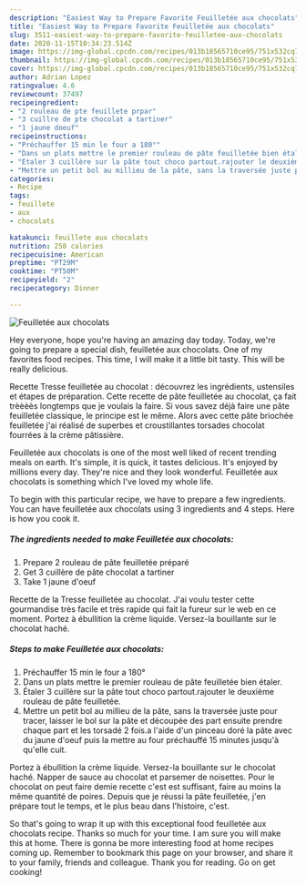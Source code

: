 ```yaml
---
description: "Easiest Way to Prepare Favorite Feuilletée aux chocolats"
title: "Easiest Way to Prepare Favorite Feuilletée aux chocolats"
slug: 3511-easiest-way-to-prepare-favorite-feuilletee-aux-chocolats
date: 2020-11-15T10:34:23.514Z
image: https://img-global.cpcdn.com/recipes/013b18565710ce95/751x532cq70/feuilletee-aux-chocolats-photo-principale-de-la-recette.jpg
thumbnail: https://img-global.cpcdn.com/recipes/013b18565710ce95/751x532cq70/feuilletee-aux-chocolats-photo-principale-de-la-recette.jpg
cover: https://img-global.cpcdn.com/recipes/013b18565710ce95/751x532cq70/feuilletee-aux-chocolats-photo-principale-de-la-recette.jpg
author: Adrian Lopez
ratingvalue: 4.6
reviewcount: 37497
recipeingredient:
- "2 rouleau de pte feuillete prpar"
- "3 cuillre de pte chocolat a tartiner"
- "1 jaune doeuf"
recipeinstructions:
- "Préchauffer 15 min le four a 180°"
- "Dans un plats mettre le premier rouleau de pâte feuilletée bien étaler."
- "Étaler 3 cuillère sur la pâte tout choco partout.rajouter le deuxième rouleau de pâte feuilletée."
- "Mettre un petit bol au millieu de la pâte, sans la traversée juste pour tracer, laisser le bol sur la pâte et découpée des part ensuite prendre chaque part et les torsadé 2 fois.a l&#39;aide d&#39;un pinceau doré la pâte avec du jaune d&#39;oeuf puis la mettre au four préchauffé 15 minutes jusqu&#39;à qu&#39;elle cuit."
categories:
- Recipe
tags:
- feuillete
- aux
- chocolats

katakunci: feuillete aux chocolats 
nutrition: 258 calories
recipecuisine: American
preptime: "PT29M"
cooktime: "PT50M"
recipeyield: "2"
recipecategory: Dinner

---
```



![Feuilletée aux chocolats](https://img-global.cpcdn.com/recipes/013b18565710ce95/751x532cq70/feuilletee-aux-chocolats-photo-principale-de-la-recette.jpg)

Hey everyone, hope you're having an amazing day today. Today, we're going to prepare a special dish, feuilletée aux chocolats. One of my favorites food recipes. This time, I will make it a little bit tasty. This will be really delicious.

Recette Tresse feuilletée au chocolat : découvrez les ingrédients, ustensiles et étapes de préparation. Cette recette de pâte feuilletée au chocolat, ça fait trèèèès longtemps que je voulais la faire. Si vous savez déjà faire une pâte feuilletée classique, le principe est le même. Alors avec cette pâte briochée feuilletée j&#39;ai réalisé de superbes et croustillantes torsades chocolat fourrées à la crème pâtissière.

Feuilletée aux chocolats is one of the most well liked of recent trending meals on earth. It's simple, it is quick, it tastes delicious. It's enjoyed by millions every day. They're nice and they look wonderful. Feuilletée aux chocolats is something which I've loved my whole life.


To begin with this particular recipe, we have to prepare a few ingredients. You can have feuilletée aux chocolats using 3 ingredients and 4 steps. Here is how you cook it.

<!--inarticleads1-->

##### The ingredients needed to make Feuilletée aux chocolats:

1. Prepare 2 rouleau de pâte feuilletée préparé
1. Get 3 cuillère de pâte chocolat a tartiner
1. Take 1 jaune d&#39;oeuf


Recette de la Tresse feuilletée au chocolat. J&#39;ai voulu tester cette gourmandise très facile et très rapide qui fait la fureur sur le web en ce moment. Portez à ébullition la crème liquide. Versez-la bouillante sur le chocolat haché. 

<!--inarticleads2-->

##### Steps to make Feuilletée aux chocolats:

1. Préchauffer 15 min le four a 180°
1. Dans un plats mettre le premier rouleau de pâte feuilletée bien étaler.
1. Étaler 3 cuillère sur la pâte tout choco partout.rajouter le deuxième rouleau de pâte feuilletée.
1. Mettre un petit bol au millieu de la pâte, sans la traversée juste pour tracer, laisser le bol sur la pâte et découpée des part ensuite prendre chaque part et les torsadé 2 fois.a l&#39;aide d&#39;un pinceau doré la pâte avec du jaune d&#39;oeuf puis la mettre au four préchauffé 15 minutes jusqu&#39;à qu&#39;elle cuit.


Portez à ébullition la crème liquide. Versez-la bouillante sur le chocolat haché. Napper de sauce au chocolat et parsemer de noisettes. Pour le chocolat on peut faire demie recette c&#39;est est suffisant, faire au moins la même quantité de poires. Depuis que je réussi la pâte feuilletée, j&#39;en prépare tout le temps, et le plus beau dans l&#39;histoire, c&#39;est. 

So that's going to wrap it up with this exceptional food feuilletée aux chocolats recipe. Thanks so much for your time. I am sure you will make this at home. There is gonna be more interesting food at home recipes coming up. Remember to bookmark this page on your browser, and share it to your family, friends and colleague. Thank you for reading. Go on get cooking!
